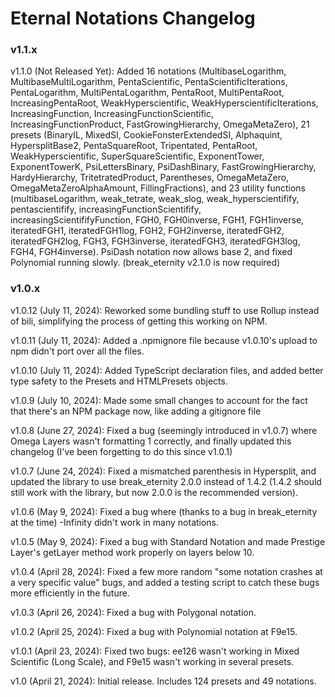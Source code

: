 # Eternal Notations Changelog

### v1.1.x

v1.1.0 (Not Released Yet): Added 16 notations (MultibaseLogarithm, MultibaseMultiLogarithm, PentaScientific, PentaScientificIterations, PentaLogarithm, MultiPentaLogarithm, PentaRoot, MultiPentaRoot, IncreasingPentaRoot, WeakHyperscientific, WeakHyperscientificIterations, IncreasingFunction, IncreasingFunctionScientific, IncreasingFunctionProduct, FastGrowingHierarchy, OmegaMetaZero), 21 presets (BinaryIL, MixedSI, CookieFonsterExtendedSI, Alphaquint, HypersplitBase2, PentaSquareRoot, Tripentated, PentaRoot, WeakHyperscientific, SuperSquareScientific, ExponentTower, ExponentTowerK, PsiLettersBinary, PsiDashBinary, FastGrowingHierarchy, HardyHierarchy, TritetratedProduct, Parentheses, OmegaMetaZero, OmegaMetaZeroAlphaAmount, FillingFractions), and 23 utility functions (multibaseLogarithm, weak_tetrate, weak_slog, weak_hyperscientifify, pentascientifify, increasingFunctionScientifify, increasingScientififyFunction, FGH0, FGH0inverse, FGH1, FGH1inverse, iteratedFGH1, iteratedFGH1log, FGH2, FGH2inverse, iteratedFGH2, iteratedFGH2log, FGH3, FGH3inverse, iteratedFGH3, iteratedFGH3log, FGH4, FGH4inverse). PsiDash notation now allows base 2, and fixed Polynomial running slowly. (break_eternity v2.1.0 is now required)

### v1.0.x

v1.0.12 (July 11, 2024): Reworked some bundling stuff to use Rollup instead of bili, simplifying the process of getting this working on NPM.

v1.0.11 (July 11, 2024): Added a .npmignore file because v1.0.10's upload to npm didn't port over all the files.

v1.0.10 (July 11, 2024): Added TypeScript declaration files, and added better type safety to the Presets and HTMLPresets objects.

v1.0.9 (July 10, 2024): Made some small changes to account for the fact that there's an NPM package now, like adding a gitignore file

v1.0.8 (June 27, 2024): Fixed a bug (seemingly introduced in v1.0.7) where Omega Layers wasn't formatting 1 correctly, and finally updated this changelog (I've been forgetting to do this since v1.0.1)

v1.0.7 (June 24, 2024): Fixed a mismatched parenthesis in Hypersplit, and updated the library to use break_eternity 2.0.0 instead of 1.4.2 (1.4.2 should still work with the library, but now 2.0.0 is the recommended version).

v1.0.6 (May 9, 2024): Fixed a bug where (thanks to a bug in break_eternity at the time) -Infinity didn't work in many notations.

v1.0.5 (May 9, 2024): Fixed a bug with Standard Notation and made Prestige Layer's getLayer method work properly on layers below 10.

v1.0.4 (April 28, 2024): Fixed a few more random "some notation crashes at a very specific value" bugs, and added a testing script to catch these bugs more efficiently in the future.

v1.0.3 (April 26, 2024): Fixed a bug with Polygonal notation.

v1.0.2 (April 25, 2024): Fixed a bug with Polynomial notation at F9e15.

v1.0.1 (April 23, 2024): Fixed two bugs: ee126 wasn't working in Mixed Scientific (Long Scale), and F9e15 wasn't working in several presets.

v1.0 (April 21, 2024): Initial release. Includes 124 presets and 49 notations.